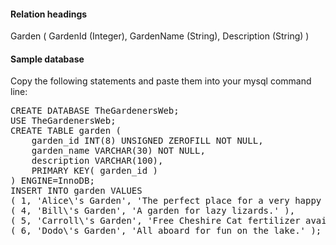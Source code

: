 #### Relation headings

Garden ( GardenId (Integer), GardenName (String), Description (String) )

#### Sample database

Copy the following statements and paste them into your mysql command line:

<pre>
CREATE DATABASE TheGardenersWeb;
USE TheGardenersWeb;
CREATE TABLE garden (
    garden_id INT(8) UNSIGNED ZEROFILL NOT NULL,
    garden_name VARCHAR(30) NOT NULL,
    description VARCHAR(100),
    PRIMARY KEY( garden_id )
) ENGINE=InnoDB;
INSERT INTO garden VALUES
( 1, 'Alice\'s Garden', 'The perfect place for a very happy unbirthday!' ),
( 4, 'Bill\'s Garden', 'A garden for lazy lizards.' ),
( 5, 'Carroll\'s Garden', 'Free Cheshire Cat fertilizer available!' ),
( 6, 'Dodo\'s Garden', 'All aboard for fun on the lake.' );
</pre>
